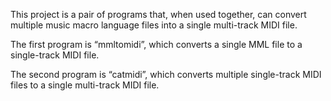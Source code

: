 This project is a pair of programs that, when used together, can convert multiple music macro language files into a single multi-track MIDI file.

The first program is “mmltomidi”, which converts a single MML file to a single-track MIDI file.

The second program is “catmidi”, which converts multiple single-track MIDI files to a single multi-track MIDI file.